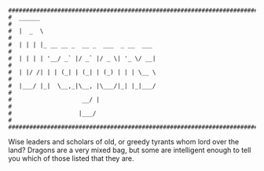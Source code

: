 ```
################################################################################
#  ______                                                                      #
#  |  _  \                                                                     #
#  | | | |_ __ __ _  __ _  ___  _ __  ___                                      #
#  | | | | '__/ _` |/ _` |/ _ \| '_ \/ __|                                     #
#  | |/ /| | | (_| | (_| | (_) | | | \__ \                                     #
#  |___/ |_|  \__,_|\__, |\___/|_| |_|___/                                     #
#                    __/ |                                                     #
#                   |___/                                                      #
################################################################################

```
Wise leaders and scholars of old, or greedy tyrants whom lord over the land? 
Dragons are a very mixed bag, but some are intelligent enough to tell you which
of those listed that they are.